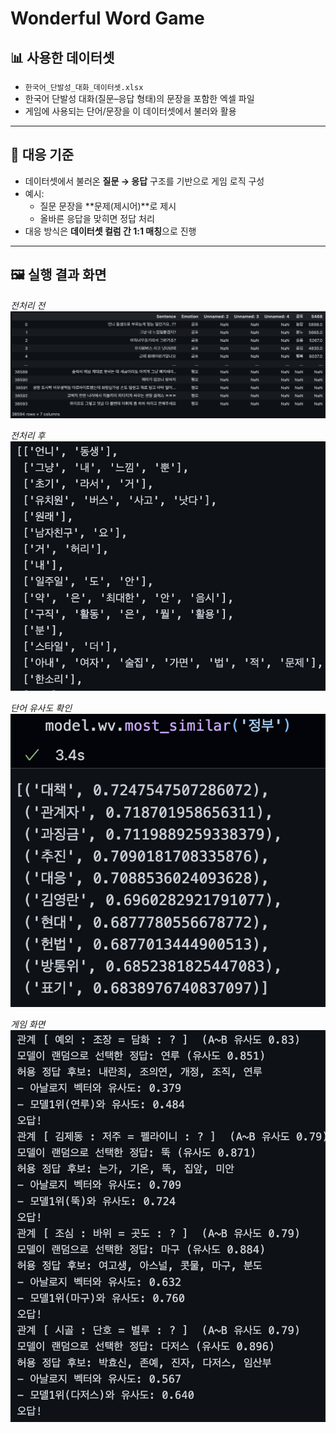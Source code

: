 # Wonderful Word Game

## 📊 사용한 데이터셋
- `한국어_단발성_대화_데이터셋.xlsx`  
- 한국어 단발성 대화(질문–응답 형태)의 문장을 포함한 엑셀 파일  
- 게임에 사용되는 단어/문장을 이 데이터셋에서 불러와 활용

---

## 🔑 대응 기준
- 데이터셋에서 불러온 **질문 → 응답** 구조를 기반으로 게임 로직 구성  
- 예시:
  - 질문 문장을 **문제(제시어)**로 제시  
  - 올바른 응답을 맞히면 정답 처리  
- 대응 방식은 **데이터셋 컬럼 간 1:1 매칭**으로 진행

---

## 🖼️ 실행 결과 화면

*전처리 전* <br>
![전처리 전](images/전처리전.png)

*전처리 후* <br>
![전처리 후](images/전처리후.png)

*단어 유사도 확인* <br>
![단어 유사도 확인](images/단어유사도.png)

*게임 화면* <br>
![게임 화면](images/게임화면.png)
